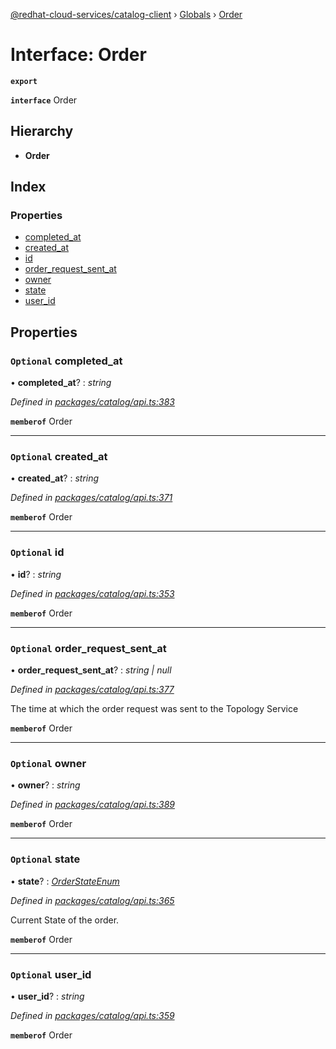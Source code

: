 [@redhat-cloud-services/catalog-client](../README.md) › [Globals](../globals.md) › [Order](order.md)

# Interface: Order

**`export`** 

**`interface`** Order

## Hierarchy

* **Order**

## Index

### Properties

* [completed_at](order.md#optional-completed_at)
* [created_at](order.md#optional-created_at)
* [id](order.md#optional-id)
* [order_request_sent_at](order.md#optional-order_request_sent_at)
* [owner](order.md#optional-owner)
* [state](order.md#optional-state)
* [user_id](order.md#optional-user_id)

## Properties

### `Optional` completed_at

• **completed_at**? : *string*

*Defined in [packages/catalog/api.ts:383](https://github.com/leSamo/javascript-clients/blob/master/packages/catalog/api.ts#L383)*

**`memberof`** Order

___

### `Optional` created_at

• **created_at**? : *string*

*Defined in [packages/catalog/api.ts:371](https://github.com/leSamo/javascript-clients/blob/master/packages/catalog/api.ts#L371)*

**`memberof`** Order

___

### `Optional` id

• **id**? : *string*

*Defined in [packages/catalog/api.ts:353](https://github.com/leSamo/javascript-clients/blob/master/packages/catalog/api.ts#L353)*

**`memberof`** Order

___

### `Optional` order_request_sent_at

• **order_request_sent_at**? : *string | null*

*Defined in [packages/catalog/api.ts:377](https://github.com/leSamo/javascript-clients/blob/master/packages/catalog/api.ts#L377)*

The time at which the order request was sent to the Topology Service

**`memberof`** Order

___

### `Optional` owner

• **owner**? : *string*

*Defined in [packages/catalog/api.ts:389](https://github.com/leSamo/javascript-clients/blob/master/packages/catalog/api.ts#L389)*

**`memberof`** Order

___

### `Optional` state

• **state**? : *[OrderStateEnum](../enums/orderstateenum.md)*

*Defined in [packages/catalog/api.ts:365](https://github.com/leSamo/javascript-clients/blob/master/packages/catalog/api.ts#L365)*

Current State of the order.

**`memberof`** Order

___

### `Optional` user_id

• **user_id**? : *string*

*Defined in [packages/catalog/api.ts:359](https://github.com/leSamo/javascript-clients/blob/master/packages/catalog/api.ts#L359)*

**`memberof`** Order
